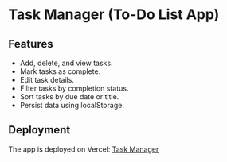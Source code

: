 # Task Manager (To-Do List App)

## Features
- Add, delete, and view tasks.
- Mark tasks as complete.
- Edit task details.
- Filter tasks by completion status.
- Sort tasks by due date or title.
- Persist data using localStorage.

## Deployment
The app is deployed on Vercel: [Task Manager](https://task-manager-beige-eight.vercel.app/)